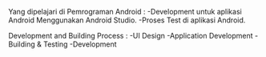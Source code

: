 Yang dipelajari di Pemrograman Android :
-Development untuk aplikasi Android Menggunakan Android Studio.
-Proses Test di aplikasi Android.

Development and Building Process :
-UI Design 
-Application Development
-Building & Testing
-Development